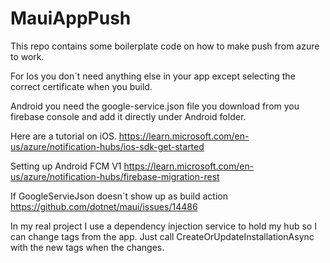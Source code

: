 # MauiAppPush
This repo contains some boilerplate code on how to make push from azure to work.

For Ios you don´t need anything else in your app except selecting the correct certificate when you build.

Android you need the google-service.json file you download from you firebase console and add it directly under Android folder.

Here are a tutorial on iOS. https://learn.microsoft.com/en-us/azure/notification-hubs/ios-sdk-get-started

Setting up Android FCM V1 https://learn.microsoft.com/en-us/azure/notification-hubs/firebase-migration-rest

If GoogleServieJson doesn´t show up as build action https://github.com/dotnet/maui/issues/14486

In my real project I use a dependency injection service to hold my hub so I can change tags from the app. Just call CreateOrUpdateInstallationAsync with the new tags when the changes.
